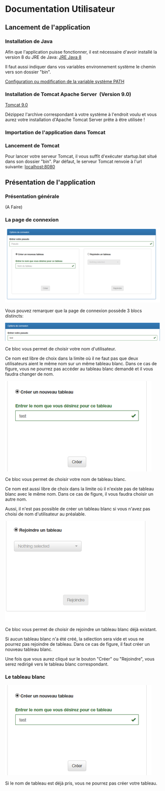 # Documentation Utilisateur

## Lancement de l'application

### Installation de Java

Afin que l'application puisse fonctionner, il est nécessaire d'avoir installé la version 8 du JRE de Java:
[JRE Java 8](http://www.oracle.com/technetwork/java/javase/downloads/jre8-downloads-2133155.html)

Il faut aussi indiquer dans vos variables environnement système le chemin vers son dossier "bin".

[Configuration ou modification de la variable système PATH](https://www.java.com/fr/download/help/path.xml)

### Installation de Tomcat Apache Server  (Version 9.0)
[Tomcat 9.0](https://tomcat.apache.org/download-90.cgi)

Dézippez l'archive correspondant à votre système à l'endroit voulu et vous aurez votre installation d'Apache Tomcat Server prête à être utilisée !

### Importation de l'application dans Tomcat

### Lancement de Tomcat

Pour lancer votre serveur Tomcat, il vous suffit d'exécuter startup.bat situé dans son dossier "bin".
Par défaut, le serveur Tomcat renvoie à l'url suivante: 
[localhost:8080](localhost:8080)

## Présentation de l'application

### Présentation générale

(A Faire)

### La page de connexion

![ConnectionPage](img/connectionPage.png)

Vous pouvez remarquer que la page de connexion possède 3 blocs distincts:

![Pseudo](img/pseudo.png)

Ce bloc vous permet de choisir votre nom d'utilisateur.

Ce nom est libre de choix dans la limite où il ne faut pas que deux utilisateurs aient le même nom sur un même tableau blanc.
Dans ce cas de figure, vous ne pourrez pas accéder au tableau blanc demandé et il vous faudra changer de nom.

![CreateBoard](img/newBoard.png)

Ce bloc vous permet de choisir votre nom de tableau blanc.

Ce nom est aussi libre de choix dans la limite où il n'existe pas de tableau blanc avec le même nom.
Dans ce cas de figure, il vous faudra choisir un autre nom.

Aussi, il n'est pas possible de créer un tableau blanc si vous n'avez pas choisi de nom d'utilisateur au préalable.

![JoinBoard](img/joinBoard.png)

Ce bloc vous permet de choisir de rejoindre un tableau blanc déjà existant.

Si aucun tableau blanc n'a été créé, la sélection sera vide et vous ne pourrez pas rejoindre de tableau.
Dans ce cas de figure, il faut créer un nouveau tableau blanc.

Une fois que vous aurez cliqué sur le bouton "Créer" ou "Rejoindre", vous serez redirigé vers le tableau blanc correspondant.

### Le tableau blanc









![CreateBoard](img/newBoard.png)


Si le nom de tableau est déjà pris, vous ne pourrez pas créer votre tableau.